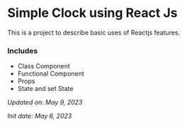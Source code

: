 # Simple Clock using React Js

This is a project to describe basic uses of Reactjs features.

### Includes
- Class Component
- Functional Component
- Props
- State and set State

*Updated on: May 9, 2023*

*Init date: May 6, 2023*